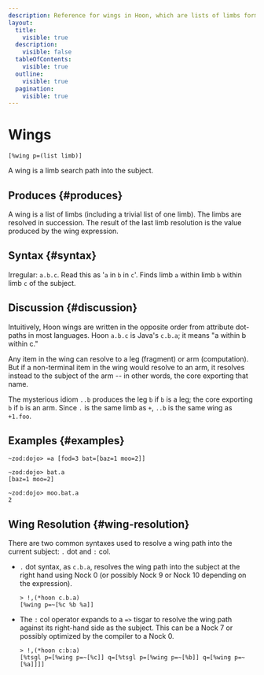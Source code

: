 ```yaml
---
description: Reference for wings in Hoon, which are lists of limbs forming search paths into the subject to access nested data and computations.
layout:
  title:
    visible: true
  description:
    visible: false
  tableOfContents:
    visible: true
  outline:
    visible: true
  pagination:
    visible: true
---
```



# Wings

`[%wing p=(list limb)]`

A wing is a limb search path into the subject.

## Produces {#produces}

A wing is a list of limbs (including a trivial list of one limb).  The limbs are resolved in succession.  The result of the last limb resolution is the value produced by the wing expression.

## Syntax {#syntax}

Irregular: `a.b.c`.  Read this as '`a` in `b` in `c`'. Finds limb `a` within limb `b` within limb `c` of the subject.

## Discussion {#discussion}

Intuitively, Hoon wings are written in the opposite order from attribute dot-paths in most languages.  Hoon `a.b.c` is Java's `c.b.a`; it means "a within b within c."

Any item in the wing can resolve to a leg (fragment) or arm (computation).  But if a non-terminal item in the wing would resolve to an arm, it resolves instead to the subject of the arm -- in other words, the core exporting that name.

The mysterious idiom `..b` produces the leg `b` if `b` is a leg; the core exporting `b` if `b` is an arm.  Since `.` is the same limb as `+`, `..b` is the same wing as `+1.foo`.

## Examples {#examples}

```
~zod:dojo> =a [fod=3 bat=[baz=1 moo=2]]

~zod:dojo> bat.a
[baz=1 moo=2]

~zod:dojo> moo.bat.a
2
```

## Wing Resolution {#wing-resolution}

There are two common syntaxes used to resolve a wing path into the current subject:  `.` dot and `:` col.

- `.` dot syntax, as `c.b.a`, resolves the wing path into the subject at the right hand using Nock 0 (or possibly Nock 9 or Nock 10 depending on the expression).
    
    ```hoon
    > !,(*hoon c.b.a)
    [%wing p=~[%c %b %a]]
    ```

- The `:` col operator expands to a `=>` tisgar to resolve the wing path against its right-hand side as the subject.  This can be a Nock 7 or possibly optimized by the compiler to a Nock 0.
    
    ```hoon
    > !,(*hoon c:b:a)
    [%tsgl p=[%wing p=~[%c]] q=[%tsgl p=[%wing p=~[%b]] q=[%wing p=~[%a]]]]
    ```
